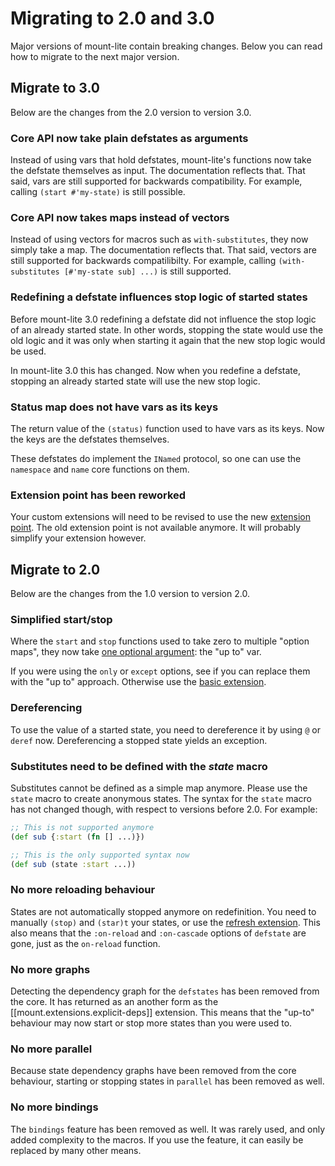 # Migrating to 2.0 and 3.0

Major versions of mount-lite contain breaking changes.
Below you can read how to migrate to the next major version.


## Migrate to 3.0

Below are the changes from the 2.0 version to version 3.0.

### Core API now take plain defstates as arguments

Instead of using vars that hold defstates, mount-lite's functions now take the defstate themselves as input.
The documentation reflects that.
That said, vars are still supported for backwards compatibility.
For example, calling `(start #'my-state)` is still possible.

### Core API now takes maps instead of vectors

Instead of using vectors for macros such as `with-substitutes`, they now simply take a map.
The documentation reflects that.
That said, vectors are still supported for backwards compatilibilty.
For example, calling `(with-substitutes [#'my-state sub] ...)` is still supported.

### Redefining a defstate influences stop logic of started states

Before mount-lite 3.0 redefining a defstate did not influence the stop logic of an already started state.
In other words, stopping the state would use the old logic and it was only when starting it again that the new stop logic would be used.

In mount-lite 3.0 this has changed.
Now when you redefine a defstate, stopping an already started state will use the new stop logic.

### Status map does not have vars as its keys

The return value of the `(status)` function used to have vars as its keys.
Now the keys are the defstates themselves.

These defstates do implement the `INamed` protocol, so one can use the `namespace` and `name` core functions on them.

### Extension point has been reworked

Your custom extensions will need to be revised to use the new [extension point]().
The old extension point is not available anymore.
It will probably simplify your extension however.


## Migrate to 2.0

Below are the changes from the 1.0 version to version 2.0.

### Simplified start/stop

Where the `start` and `stop` functions used to take zero to multiple "option maps", they now take [one optional argument](): the "up to" var.

If you were using the `only` or `except` options, see if you can replace them with the "up to" approach.
Otherwise use the [basic extension](05-extension-point.md).

### Dereferencing

To use the value of a started state, you need to dereference it by using `@` or `deref` now.
Dereferencing a stopped state yields an exception.

### Substitutes need to be defined with the _state_ macro

Substitutes cannot be defined as a simple map anymore.
Please use the `state` macro to create anonymous states.
The syntax for the `state` macro has not changed though, with respect to versions before 2.0.
For example:

```clj
;; This is not supported anymore
(def sub {:start (fn [] ...)})

;; This is the only supported syntax now
(def sub (state :start ...))
```

### No more reloading behaviour

States are not automatically stopped anymore on redefinition.
You need to manually `(stop)` and `(star)t` your states, or use the [refresh extension]().
This also means that the `:on-reload` and `:on-cascade` options of `defstate` are gone, just as the `on-reload` function.

### No more graphs

Detecting the dependency graph for the `defstates` has been removed from the core.
It has returned as an another form as the [[mount.extensions.explicit-deps]] extension.
This means that the "up-to" behaviour may now start or stop more states than you were used to.

### No more parallel

Because state dependency graphs have been removed from the core behaviour, starting or stopping states in `parallel` has been removed as well.

### No more bindings

The `bindings` feature has been removed as well.
It was rarely used, and only added complexity to the macros.
If you use the feature, it can easily be replaced by many other means.
